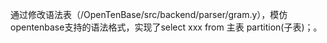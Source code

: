 通过修改语法表（/OpenTenBase/src/backend/parser/gram.y），模仿opentenbase支持的语法格式，实现了select xxx from 主表 partition(子表)；。